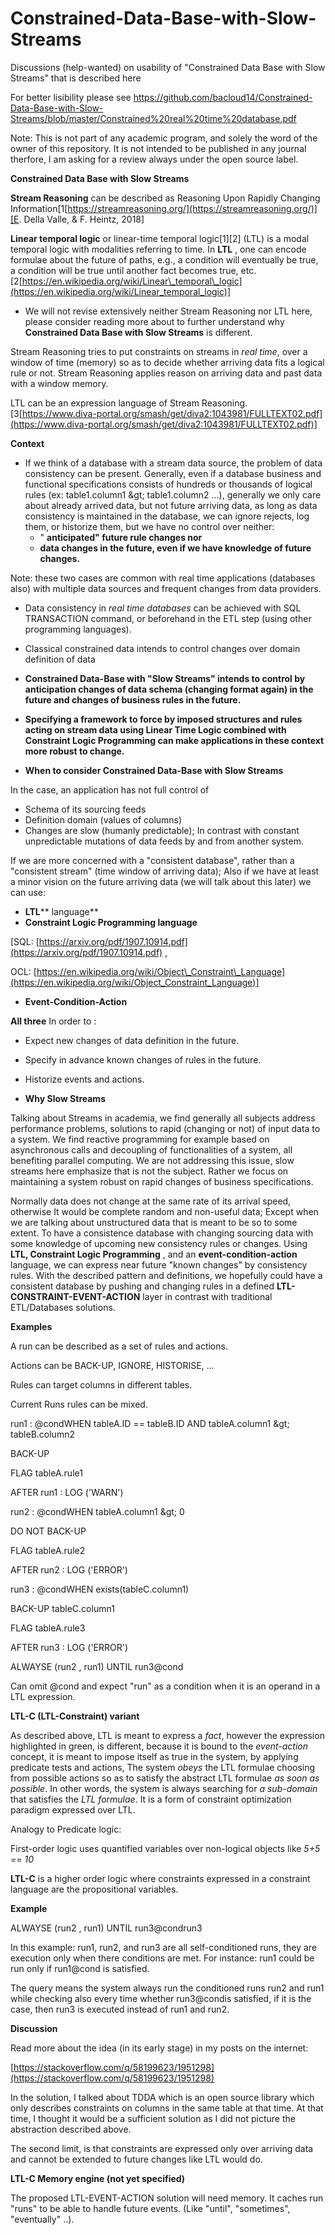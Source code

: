 # Constrained-Data-Base-with-Slow-Streams
Discussions (help-wanted) on usability of "Constrained Data Base with Slow Streams" that is described here

For better lisibility please see https://github.com/bacloud14/Constrained-Data-Base-with-Slow-Streams/blob/master/Constrained%20real%20time%20database.pdf

Note: This is not part of any academic program, and solely the word of the owner of this repository. It is not intended to be published in any journal therfore, I am asking for a review always under the open source label. 

**Constrained Data Base with Slow Streams**

**Stream Reasoning** can be described as Reasoning Upon Rapidly Changing Information[1[https://streamreasoning.org/](https://streamreasoning.org/)][E. Della Valle, &amp; F. Heintz, 2018]

**Linear temporal logic** or linear-time temporal logic[1][2] (LTL) is a modal temporal logic with modalities referring to time. In **LTL** , one can encode formulae about the future of paths, e.g., a condition will eventually be true, a condition will be true until another fact becomes true, etc. [2[https://en.wikipedia.org/wiki/Linear\_temporal\_logic](https://en.wikipedia.org/wiki/Linear_temporal_logic)]

- We will not revise extensively neither Stream Reasoning nor LTL here, please consider reading more about to further understand why **Constrained Data Base with Slow Streams** is different.

Stream Reasoning tries to put constraints on streams in _real time_, over a window of time (memory) so as to decide whether arriving data fits a logical rule or not. Stream Reasoning applies reason on arriving data and past data with a window memory.

LTL can be an expression language of Stream Reasoning. [3[https://www.diva-portal.org/smash/get/diva2:1043981/FULLTEXT02.pdf](https://www.diva-portal.org/smash/get/diva2:1043981/FULLTEXT02.pdf)]

**Context**

- If we think of a database with a stream data source, the problem of data consistency can be present. Generally, even if a database business and functional specifications consists of hundreds or thousands of logical rules (ex: table1.column1 \&gt; table1.column2 …), generally we only care about already arrived data, but not future arriving data, as long as data consistency is maintained in the database, we can ignore rejects, log them, or historize them, but we have no control over neither:
  - &quot; **anticipated&quot; future rule changes nor**
  - **data changes in the future, even if we have knowledge of future changes.**

Note: these two cases are common with real time applications (databases also) with multiple data sources and frequent changes from data providers.

- Data consistency in _real time databases_ can be achieved with SQL TRANSACTION command, or beforehand in the ETL step (using other programming languages).
- Classical constrained data intends to control changes over domain definition of data
- **Constrained Data-Base with &quot;Slow Streams&quot; intends to control by anticipation changes of data schema (changing format again) in the future and changes of business rules in the future.**
- **Specifying a framework to force by imposed structures and rules acting on stream data using Linear Time Logic combined with Constraint Logic Programming can make applications in these context more robust to change.**

- **When to consider Constrained Data-Base with Slow Streams**

In the case, an application has not full control of

- Schema of its sourcing feeds
- Definition domain (values of columns)
- Changes are slow (humanly predictable); In contrast with constant unpredictable mutations of data feeds by and from another system.

If we are more concerned with a &quot;consistent database&quot;, rather than a &quot;consistent stream&quot; (time window of arriving data); Also if we have at least a minor vision on the future arriving data (we will talk about this later) we can use:

- **LTL**** language**
- **Constraint Logic Programming language**

[SQL: [https://arxiv.org/pdf/1907.10914.pdf](https://arxiv.org/pdf/1907.10914.pdf) ,

OCL: [https://en.wikipedia.org/wiki/Object\_Constraint\_Language](https://en.wikipedia.org/wiki/Object_Constraint_Language)]

- **Event-Condition-Action**

**All three** In order to :

- Expect new changes of data definition in the future.
- Specify in advance known changes of rules in the future.
- Historize events and actions.

- **Why Slow Streams**

Talking about Streams in academia, we find generally all subjects address performance problems, solutions to rapid (changing or not) of input data to a system. We find reactive programming for example based on asynchronous calls and decoupling of functionalities of a system, all benefiting parallel computing. We are not addressing this issue, slow streams here emphasize that is not the subject. Rather we focus on maintaining a system robust on rapid changes of business specifications.

Normally data does not change at the same rate of its arrival speed, otherwise It would be complete random and non-useful data; Except when we are talking about unstructured data that is meant to be so to some extent. To have a consistence database with changing sourcing data with some knowledge of upcoming new consistency rules or changes. Using **LTL, Constraint Logic Programming** , and an **event-condition-action** language, we can express near future &quot;known changes&quot; by consistency rules. With the described pattern and definitions, we hopefully could have a consistent database by pushing and changing rules in a defined **LTL-CONSTRAINT-EVENT-ACTION** layer in contrast with traditional ETL/Databases solutions.

**Examples**

A run can be described as a set of rules and actions.

Actions can be BACK-UP, IGNORE, HISTORISE, …

Rules can target columns in different tables.

Current Runs rules can be mixed.

run1 : @condWHEN tableA.ID == tableB.ID AND tableA.column1 \&gt; tableB.column2

BACK-UP

FLAG tableA.rule1

AFTER run1 : LOG (&#39;WARN&#39;)

run2 : @condWHEN tableA.column1 \&gt; 0

DO NOT BACK-UP

FLAG tableA.rule2

AFTER run2 : LOG (&#39;ERROR&#39;)

run3 : @condWHEN exists(tableC.column1)

BACK-UP tableC.column1

FLAG tableA.rule3

AFTER run3 : LOG (&#39;ERROR&#39;)

ALWAYSE (run2 , run1) UNTIL run3@cond

Can omit @cond and expect &quot;run&quot; as a condition when it is an operand in a LTL expression.

**LTL-C (LTL-Constraint) variant**

As described above, LTL is meant to express a _fact_, however the expression highlighted in green, is different, because it is bound to the _event-action_ concept, it is meant to impose itself as true in the system, by applying predicate tests and actions, The system _obeys_ the LTL formulae choosing from possible actions so as to satisfy the abstract LTL formulae _as soon as possible_. In other words, the system is always searching for _a sub-domain_ that satisfies the _LTL formulae_. It is a form of constraint optimization paradigm expressed over LTL.

Analogy to Predicate logic:

First-order logic uses quantified variables over non-logical objects like _5+5 == 10_

**LTL-C** is a higher order logic where constraints expressed in a constraint language are the propositional variables.

**Example**

ALWAYSE (run2 , run1) UNTIL run3@condrun3

In this example: run1, run2, and run3 are all self-conditioned runs, they are execution only when there conditions are met. For instance: run1 could be run only if run1@cond is satisfied.

The query means the system always run the conditioned runs run2 and run1 while checking also every time whether run3@condis satisfied, if it is the case, then run3 is executed instead of run1 and run2.

**Discussion**

Read more about the idea (in its early stage) in my posts on the internet:

[https://stackoverflow.com/q/58199623/1951298](https://stackoverflow.com/q/58199623/1951298)

In the solution, I talked about TDDA which is an open source library which only describes constraints on columns in the same table at that time. At that time, I thought it would be a sufficient solution as I did not picture the abstraction described above.

The second limit, is that constraints are expressed only over arriving data and cannot be extended to future changes like LTL would do.

**LTL-C Memory engine (not yet specified)**

The proposed LTL-EVENT-ACTION solution will need memory. It caches run &quot;runs&quot; to be able to handle future events. (Like &quot;until&quot;, &quot;sometimes&quot;, &quot;eventually&quot; ..).
